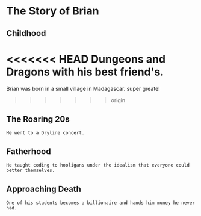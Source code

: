 # The Story of Brian

## Childhood
<<<<<<< HEAD
	Dungeons and Dragons with his best friend's.
=======

Brian was born in a small village in Madagascar. 
super greate!
>>>>>>> origin

## The Roaring 20s
	He went to a Dryline concert.

## Fatherhood
	He taught coding to hooligans under the idealism that everyone could better themselves.

## Approaching Death
	One of his students becomes a billionaire and hands him money he never had.

